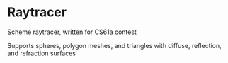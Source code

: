 # Raytracer
Scheme raytracer, written for CS61a contest

Supports spheres, polygon meshes, and triangles with diffuse, reflection, and refraction surfaces
